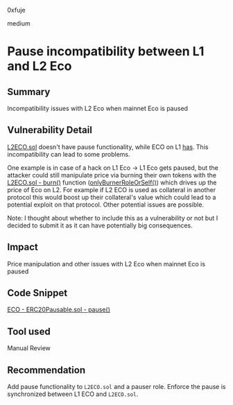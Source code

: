 0xfuje

medium

# Pause incompatibility between L1 and L2 Eco

## Summary
Incompatibility issues with L2 Eco when mainnet Eco is paused

## Vulnerability Detail
[L2ECO.sol](https://github.com/sherlock-audit/2023-05-ecoprotocol/blob/main/op-eco/contracts/token/L2ECO.sol) doesn't have pause functionality, while ECO on L1 [has](https://github.com/helix-foundation/currency/blob/master/contracts/currency/ERC20Pausable.sol#L68). This incompatibility can lead to some problems.

One example is in case of a hack on L1 Eco -> L1 Eco gets paused, but the attacker could still manipulate price via burning their own tokens with the [L2ECO.sol - burn()](https://github.com/sherlock-audit/2023-05-ecoprotocol/blob/main/op-eco/contracts/token/L2ECO.sol#L239-L245) function ([onlyBurnerRoleOrSelf()](https://github.com/sherlock-audit/2023-05-ecoprotocol/blob/main/op-eco/contracts/token/L2ECO.sol#L106-L112)) which drives up the price of Eco on L2. For example if L2 ECO is used as collateral in another protocol this would boost up their collateral's value which could lead to a potential exploit on that protocol. Other potential issues are possible.

Note: I thought about whether to include this as a vulnerability or not but I decided to submit it as it can have potentially big consequences.

## Impact
Price manipulation and other issues with L2 Eco when mainnet Eco is paused

## Code Snippet
[ECO - ERC20Pausable.sol - pause()](https://github.com/helix-foundation/currency/blob/master/contracts/currency/ERC20Pausable.sol#L68)

## Tool used
Manual Review

## Recommendation
Add pause functionality to `L2ECO.sol` and a pauser role. Enforce the pause is synchronized between L1 ECO and `L2ECO.sol`.
